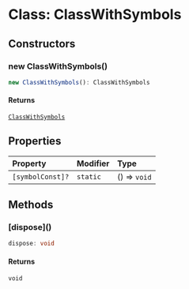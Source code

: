 # Class: ClassWithSymbols

## Constructors

### new ClassWithSymbols()

```ts
new ClassWithSymbols(): ClassWithSymbols
```

#### Returns

[`ClassWithSymbols`](ClassWithSymbols.md)

## Properties

| Property | Modifier | Type |
| :------ | :------ | :------ |
| `[symbolConst]?` | `static` | () => `void` |

## Methods

### \[dispose\]()

```ts
dispose: void
```

#### Returns

`void`
